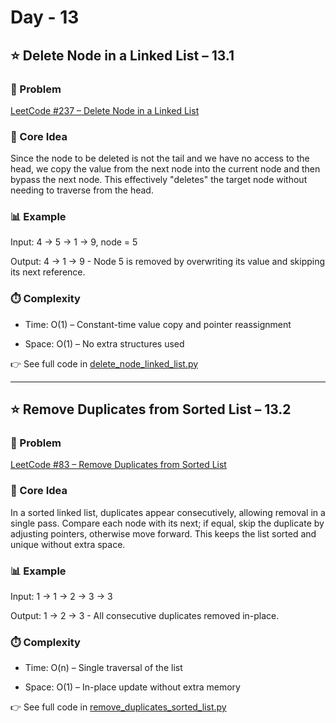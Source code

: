 # Day - 13
## ⭐️ Delete Node in a Linked List – 13.1
### 🔗 Problem
[LeetCode #237 – Delete Node in a Linked List](https://leetcode.com/problems/delete-node-in-a-linked-list/)

### 🧠 Core Idea
Since the node to be deleted is not the tail and we have no access to the head, we copy the value from the next node into the current node and then bypass the next node.
This effectively "deletes" the target node without needing to traverse from the head.

### 📊 Example
Input: 4 -> 5 -> 1 -> 9, node = 5

Output: 4 -> 1 -> 9 - Node 5 is removed by overwriting its value and skipping its next reference.

### ⏱️ Complexity
- Time: O(1) – Constant-time value copy and pointer reassignment

- Space: O(1) – No extra structures used

👉 See full code in [delete_node_linked_list.py](https://github.com/lyushher/LeetCode-Python-Easy-DSA/blob/main/day-13/delete_node_in_a_linked_list.py)

---

## ⭐️ Remove Duplicates from Sorted List – 13.2
### 🔗 Problem
[LeetCode #83 – Remove Duplicates from Sorted List](https://leetcode.com/problems/remove-duplicates-from-sorted-list/)

### 🧠 Core Idea
In a sorted linked list, duplicates appear consecutively, allowing removal in a single pass.
Compare each node with its next; if equal, skip the duplicate by adjusting pointers, otherwise move forward. This keeps the list sorted and unique without extra space.

### 📊 Example
Input: 1 -> 1 -> 2 -> 3 -> 3

Output: 1 -> 2 -> 3 - All consecutive duplicates removed in-place.

### ⏱️ Complexity
- Time: O(n) – Single traversal of the list

- Space: O(1) – In-place update without extra memory

👉 See full code in [remove_duplicates_sorted_list.py](https://github.com/lyushher/LeetCode-Python-Easy-DSA/blob/main/day-13/remove_duplicates_from_sorted_list.py)


